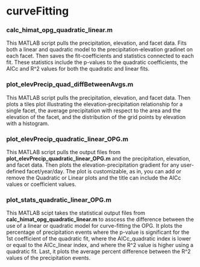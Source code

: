 # curveFitting
### calc_himat_opg_quadratic_linear.m
This MATLAB script pulls the precipitation, elevation, and facet data. Fits both a linear and quadratic model to the precipitation-elevation gradinet on each facet. Then saves the fit-coefficients and statistics connected to each fit. These statistics include the p-values to the quadratic coefficients, the AICc and R^2 values for both the quadratic and linear fits. 

### plot_elevPrecip_quad_diffBetweenAvgs.m
This MATLAB script pulls the precipitation, elevation, and facet data. Then plots a tiles plot illustrating the elevation-precipitation relationship for a single facet, the average precipitation with respect to the area and the elevation of the facet, and the distribution of the grid points by elevation with a histogram.

### plot_elevPrecip_quadratic_linear_OPG.m
This MATLAB script pulls the output files from **plot_elevPrecip_quadratic_linear_OPG.m** and the precipitation, elevation, and facet data. Then plots the elevation-precipitation gradient for any user-defined facet/year/day. The plot is customizable, as in, you can add or remove the Quadratic or Linear plots and the title can include the AICc values or coefficient values.

### plot_stats_quadratic_linear_OPG.m
This MATLAB scipt takes the statistical output files from **calc_himat_opg_quadratic_linear.m** to asscess the difference between the use of a linear or quadratic model for curve-fitting the OPG. It plots the percentage of precipitation events where the p-value is significant for the 1st coefficient of the quadratic fit, where the AICc_quadratic index is lower or equal to the AICc_linear index, and where the R^2 value is higher using a quadratic fit. Last, it plots the average percent difference between the R^2 values of the precipitation events. 
